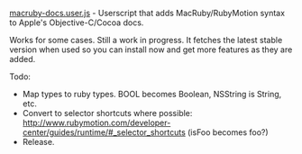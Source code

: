 [macruby-docs.user.js](https://github.com/joakimk/macruby-docs-js/raw/master/macruby-docs.user.js) - Userscript that adds MacRuby/RubyMotion syntax to Apple's Objective-C/Cocoa docs.

Works for some cases. Still a work in progress. It fetches the latest stable version when used so you can install now and get more features as they are added.

Todo:
- Map types to ruby types. BOOL becomes Boolean, NSString is String, etc.
- Convert to selector shortcuts where possible: http://www.rubymotion.com/developer-center/guides/runtime/#_selector_shortcuts (isFoo becomes foo?)
- Release.
